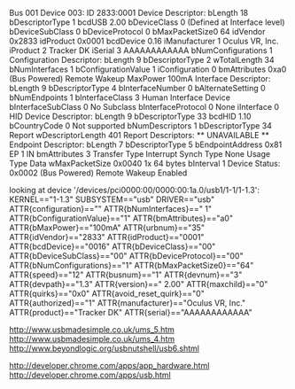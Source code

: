 

Bus 001 Device 003: ID 2833:0001
Device Descriptor:
  bLength                18
  bDescriptorType         1
  bcdUSB               2.00
  bDeviceClass            0 (Defined at Interface level)
  bDeviceSubClass         0
  bDeviceProtocol         0
  bMaxPacketSize0        64
  idVendor           0x2833
  idProduct          0x0001
  bcdDevice            0.16
  iManufacturer           1 Oculus VR, Inc.
  iProduct                2 Tracker DK
  iSerial                 3 AAAAAAAAAAAA
  bNumConfigurations      1
  Configuration Descriptor:
    bLength                 9
    bDescriptorType         2
    wTotalLength           34
    bNumInterfaces          1
    bConfigurationValue     1
    iConfiguration          0
    bmAttributes         0xa0
      (Bus Powered)
      Remote Wakeup
    MaxPower              100mA
    Interface Descriptor:
      bLength                 9
      bDescriptorType         4
      bInterfaceNumber        0
      bAlternateSetting       0
      bNumEndpoints           1
      bInterfaceClass         3 Human Interface Device
      bInterfaceSubClass      0 No Subclass
      bInterfaceProtocol      0 None
      iInterface              0
        HID Device Descriptor:
          bLength                 9
          bDescriptorType        33
          bcdHID               1.10
          bCountryCode            0 Not supported
          bNumDescriptors         1
          bDescriptorType        34 Report
          wDescriptorLength     401
         Report Descriptors:
           ** UNAVAILABLE **
      Endpoint Descriptor:
        bLength                 7
        bDescriptorType         5
        bEndpointAddress     0x81  EP 1 IN
        bmAttributes            3
          Transfer Type            Interrupt
          Synch Type               None
          Usage Type               Data
        wMaxPacketSize     0x0040  1x 64 bytes
        bInterval               1
Device Status:     0x0002
  (Bus Powered)
  Remote Wakeup Enabled


  looking at device '/devices/pci0000:00/0000:00:1a.0/usb1/1-1/1-1.3':
    KERNEL=="1-1.3"
    SUBSYSTEM=="usb"
    DRIVER=="usb"
    ATTR{configuration}==""
    ATTR{bNumInterfaces}==" 1"
    ATTR{bConfigurationValue}=="1"
    ATTR{bmAttributes}=="a0"
    ATTR{bMaxPower}=="100mA"
    ATTR{urbnum}=="35"
    ATTR{idVendor}=="2833"
    ATTR{idProduct}=="0001"
    ATTR{bcdDevice}=="0016"
    ATTR{bDeviceClass}=="00"
    ATTR{bDeviceSubClass}=="00"
    ATTR{bDeviceProtocol}=="00"
    ATTR{bNumConfigurations}=="1"
    ATTR{bMaxPacketSize0}=="64"
    ATTR{speed}=="12"
    ATTR{busnum}=="1"
    ATTR{devnum}=="3"
    ATTR{devpath}=="1.3"
    ATTR{version}==" 2.00"
    ATTR{maxchild}=="0"
    ATTR{quirks}=="0x0"
    ATTR{avoid_reset_quirk}=="0"
    ATTR{authorized}=="1"
    ATTR{manufacturer}=="Oculus VR, Inc."
    ATTR{product}=="Tracker DK"
    ATTR{serial}=="AAAAAAAAAAAA"


http://www.usbmadesimple.co.uk/ums_5.htm
http://www.usbmadesimple.co.uk/ums_4.htm
http://www.beyondlogic.org/usbnutshell/usb6.shtml

http://developer.chrome.com/apps/app_hardware.html
http://developer.chrome.com/apps/usb.html
